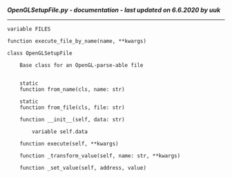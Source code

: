***OpenGLSetupFile.py - documentation - last updated on 6.6.2020 by uuk***
___

    variable FILES

    function execute_file_by_name(name, **kwargs)

    class OpenGLSetupFile
        
        Base class for an OpenGL-parse-able file


        static
        function from_name(cls, name: str)

        static
        function from_file(cls, file: str)

        function __init__(self, data: str)

            variable self.data

        function execute(self, **kwargs)

        function _transform_value(self, name: str, **kwargs)

        function _set_value(self, address, value)
